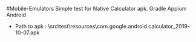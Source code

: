 #Mobile-Emulators
Simple test for Native Calculator apk. Gradle Appium Android 

* Path to apk : \src\test\resources\com.google.android.calculator_2019-10-07.apk
